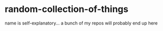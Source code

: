 # random-collection-of-things
name is self-explanatory... a bunch of my repos will probably end up here
